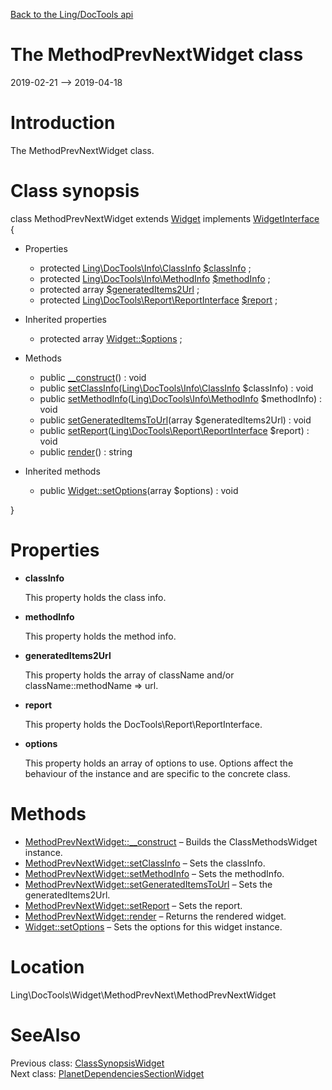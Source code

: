 [Back to the Ling/DocTools api](https://github.com/lingtalfi/DocTools/blob/master/doc/api/Ling/DocTools.md)



The MethodPrevNextWidget class
================
2019-02-21 --> 2019-04-18






Introduction
============

The MethodPrevNextWidget class.



Class synopsis
==============


class <span class="pl-k">MethodPrevNextWidget</span> extends [Widget](https://github.com/lingtalfi/DocTools/blob/master/doc/api/Ling/DocTools/Widget/Widget.md) implements [WidgetInterface](https://github.com/lingtalfi/DocTools/blob/master/doc/api/Ling/DocTools/Widget/WidgetInterface.md) {

- Properties
    - protected [Ling\DocTools\Info\ClassInfo](https://github.com/lingtalfi/DocTools/blob/master/doc/api/Ling/DocTools/Info/ClassInfo.md) [$classInfo](#property-classInfo) ;
    - protected [Ling\DocTools\Info\MethodInfo](https://github.com/lingtalfi/DocTools/blob/master/doc/api/Ling/DocTools/Info/MethodInfo.md) [$methodInfo](#property-methodInfo) ;
    - protected array [$generatedItems2Url](#property-generatedItems2Url) ;
    - protected [Ling\DocTools\Report\ReportInterface](https://github.com/lingtalfi/DocTools/blob/master/doc/api/Ling/DocTools/Report/ReportInterface.md) [$report](#property-report) ;

- Inherited properties
    - protected array [Widget::$options](#property-options) ;

- Methods
    - public [__construct](https://github.com/lingtalfi/DocTools/blob/master/doc/api/Ling/DocTools/Widget/MethodPrevNext/MethodPrevNextWidget/__construct.md)() : void
    - public [setClassInfo](https://github.com/lingtalfi/DocTools/blob/master/doc/api/Ling/DocTools/Widget/MethodPrevNext/MethodPrevNextWidget/setClassInfo.md)([Ling\DocTools\Info\ClassInfo](https://github.com/lingtalfi/DocTools/blob/master/doc/api/Ling/DocTools/Info/ClassInfo.md) $classInfo) : void
    - public [setMethodInfo](https://github.com/lingtalfi/DocTools/blob/master/doc/api/Ling/DocTools/Widget/MethodPrevNext/MethodPrevNextWidget/setMethodInfo.md)([Ling\DocTools\Info\MethodInfo](https://github.com/lingtalfi/DocTools/blob/master/doc/api/Ling/DocTools/Info/MethodInfo.md) $methodInfo) : void
    - public [setGeneratedItemsToUrl](https://github.com/lingtalfi/DocTools/blob/master/doc/api/Ling/DocTools/Widget/MethodPrevNext/MethodPrevNextWidget/setGeneratedItemsToUrl.md)(array $generatedItems2Url) : void
    - public [setReport](https://github.com/lingtalfi/DocTools/blob/master/doc/api/Ling/DocTools/Widget/MethodPrevNext/MethodPrevNextWidget/setReport.md)([Ling\DocTools\Report\ReportInterface](https://github.com/lingtalfi/DocTools/blob/master/doc/api/Ling/DocTools/Report/ReportInterface.md) $report) : void
    - public [render](https://github.com/lingtalfi/DocTools/blob/master/doc/api/Ling/DocTools/Widget/MethodPrevNext/MethodPrevNextWidget/render.md)() : string

- Inherited methods
    - public [Widget::setOptions](https://github.com/lingtalfi/DocTools/blob/master/doc/api/Ling/DocTools/Widget/Widget/setOptions.md)(array $options) : void

}




Properties
=============

- <span id="property-classInfo"><b>classInfo</b></span>

    This property holds the class info.
    
    

- <span id="property-methodInfo"><b>methodInfo</b></span>

    This property holds the method info.
    
    

- <span id="property-generatedItems2Url"><b>generatedItems2Url</b></span>

    This property holds the array of className and/or className::methodName => url.
    
    

- <span id="property-report"><b>report</b></span>

    This property holds the DocTools\Report\ReportInterface.
    
    

- <span id="property-options"><b>options</b></span>

    This property holds an array of options to use. Options affect the behaviour of the instance and
    are specific to the concrete class.
    
    



Methods
==============

- [MethodPrevNextWidget::__construct](https://github.com/lingtalfi/DocTools/blob/master/doc/api/Ling/DocTools/Widget/MethodPrevNext/MethodPrevNextWidget/__construct.md) &ndash; Builds the ClassMethodsWidget instance.
- [MethodPrevNextWidget::setClassInfo](https://github.com/lingtalfi/DocTools/blob/master/doc/api/Ling/DocTools/Widget/MethodPrevNext/MethodPrevNextWidget/setClassInfo.md) &ndash; Sets the classInfo.
- [MethodPrevNextWidget::setMethodInfo](https://github.com/lingtalfi/DocTools/blob/master/doc/api/Ling/DocTools/Widget/MethodPrevNext/MethodPrevNextWidget/setMethodInfo.md) &ndash; Sets the methodInfo.
- [MethodPrevNextWidget::setGeneratedItemsToUrl](https://github.com/lingtalfi/DocTools/blob/master/doc/api/Ling/DocTools/Widget/MethodPrevNext/MethodPrevNextWidget/setGeneratedItemsToUrl.md) &ndash; Sets the generatedItems2Url.
- [MethodPrevNextWidget::setReport](https://github.com/lingtalfi/DocTools/blob/master/doc/api/Ling/DocTools/Widget/MethodPrevNext/MethodPrevNextWidget/setReport.md) &ndash; Sets the report.
- [MethodPrevNextWidget::render](https://github.com/lingtalfi/DocTools/blob/master/doc/api/Ling/DocTools/Widget/MethodPrevNext/MethodPrevNextWidget/render.md) &ndash; Returns the rendered widget.
- [Widget::setOptions](https://github.com/lingtalfi/DocTools/blob/master/doc/api/Ling/DocTools/Widget/Widget/setOptions.md) &ndash; Sets the options for this widget instance.





Location
=============
Ling\DocTools\Widget\MethodPrevNext\MethodPrevNextWidget


SeeAlso
==============
Previous class: [ClassSynopsisWidget](https://github.com/lingtalfi/DocTools/blob/master/doc/api/Ling/DocTools/Widget/ClassSynopsis/ClassSynopsisWidget.md)<br>Next class: [PlanetDependenciesSectionWidget](https://github.com/lingtalfi/DocTools/blob/master/doc/api/Ling/DocTools/Widget/PlanetDependenciesSection/PlanetDependenciesSectionWidget.md)<br>
